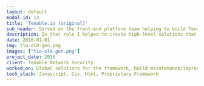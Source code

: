 ```yaml
---
layout: default
modal-id: 13
title: 'Tenable.io (original)'
sub_header: Served on the front-end platform team helping to build Tenable.io (the companies flagship product).
description: In that role I helped to create high-level solutions that were consumed by our feature teams while also supporting/extending the platform. 
date: 2016-01-01
img: tio-old-gen.png
images: ["tio-old-gen.png"]
project_date: 2016
client: Tenable Network Security
worked_on: Global solutions for the framework, build maintenance/improvements
tech_stack: Javascript, Css, Html, Proprietary Framework 
---
```


